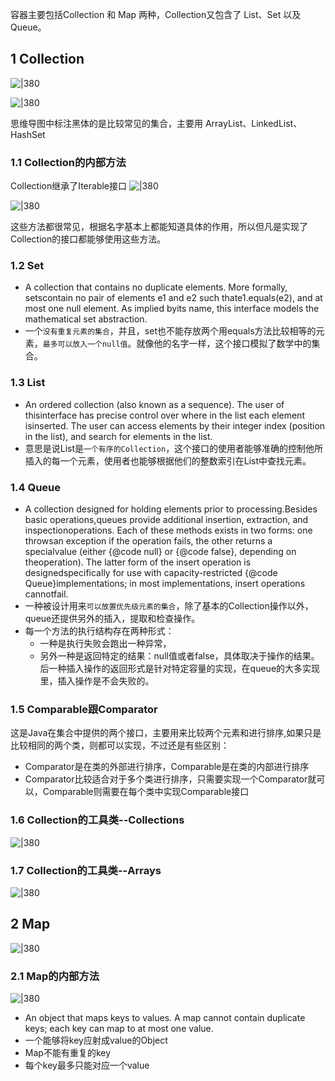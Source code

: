 
容器主要包括Collection 和 Map 两种，Collection又包含了 List、Set 以及Queue。
## 1 Collection

![|380](https://my-obsidian-image.oss-cn-guangzhou.aliyuncs.com/2024/04/f13fa1641719a518996a45cf09f91776.png)

![|380](https://my-obsidian-image.oss-cn-guangzhou.aliyuncs.com/2024/04/2b04f484ff16bee391de8a6dfb23e5e3.png)


思维导图中标注黑体的是比较常见的集合，主要用 ArrayList、LinkedList、HashSet

### 1.1 Collection的内部方法

Collection继承了Iterable接口
![|380](https://my-obsidian-image.oss-cn-guangzhou.aliyuncs.com/2024/04/8183cd1dfd42390393d5b0d1ea727aef.png)

![|380](https://my-obsidian-image.oss-cn-guangzhou.aliyuncs.com/2024/04/d0b4ca6b2c88f9215269f50b2d86041e.png)

这些方法都很常见，根据名字基本上都能知道具体的作用，所以但凡是实现了Collection的接口都能够使用这些方法。

### 1.2 Set

- A collection that contains no duplicate elements. More formally, setscontain no pair of elements e1 and e2 such thate1.equals(e2), and at most one null element. As implied byits name, this interface models the mathematical set abstraction.
- 一个`没有重复元素的集合`，并且，set也不能存放两个用equals方法比较相等的元素，`最多可以放入一个null值`。就像他的名字一样，这个接口模拟了数学中的集合。

### 1.3 List

- An ordered collection (also known as a sequence). The user of thisinterface has precise control over where in the list each element isinserted. The user can access elements by their integer index (position in the list), and search for elements in the list.
- 意思是说List是`一个有序的Collection`，这个接口的使用者能够准确的控制他所插入的每一个元素，使用者也能够根据他们的整数索引在List中查找元素。

### 1.4 Queue

- A collection designed for holding elements prior to processing.Besides basic operations,queues provide additional insertion, extraction, and inspectionoperations. Each of these methods exists in two forms: one throwsan exception if the operation fails, the other returns a specialvalue (either {@code null} or {@code false}, depending on theoperation). The latter form of the insert operation is designedspecifically for use with capacity-restricted {@code Queue}implementations; in most implementations, insert operations cannotfail.
- 一种被设计用来`可以放置优先级元素的集合`，除了基本的Collection操作以外，queue还提供另外的插入，提取和检查操作。
- 每一个方法的执行结构存在两种形式：
	- 一种是执行失败会跑出一种异常，
	- 另外一种是返回特定的结果：null值或者false，具体取决于操作的结果。后一种插入操作的返回形式是针对特定容量的实现，在queue的大多实现里，插入操作是不会失败的。

### 1.5 Comparable跟Comparator

这是Java在集合中提供的两个接口，主要用来比较两个元素和进行排序,如果只是比较相同的两个类，则都可以实现，不过还是有些区别：

- Comparator是在类的外部进行排序，Comparable是在类的内部进行排序
- Comparator比较适合对于多个类进行排序，只需要实现一个Comparator就可以，Comparable则需要在每个类中实现Comparable接口


### 1.6 Collection的工具类--Collections

![|380](https://my-obsidian-image.oss-cn-guangzhou.aliyuncs.com/2024/04/d99d726dd71936a2de837f0eff9c4ced.png)

### 1.7 Collection的工具类--Arrays

![|380](https://my-obsidian-image.oss-cn-guangzhou.aliyuncs.com/2024/04/994725139e99ee4f04af14073b9aede2.png)


## 2 Map

![|380](https://my-obsidian-image.oss-cn-guangzhou.aliyuncs.com/2024/04/856556e3d7e1194442da0710a6b8d357.png)

### 2.1 Map的内部方法

![|380](https://my-obsidian-image.oss-cn-guangzhou.aliyuncs.com/2024/04/d49a7fe48a4caa2f8d86830427dfce7d.png)


- An object that maps keys to values. A map cannot contain duplicate keys; each key can map to at most one value.
- 一个能够将key应射成value的Object
- Map不能有重复的key
- 每个key最多只能对应一个value

